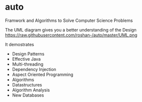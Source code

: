 auto
====

Framwork and Algorithms to Solve Computer Science Problems

The UML diagram gives you a better understanding of the Design
https://raw.githubusercontent.com/roshan-/auto/master/UML.png

It demostrates

- Design Patterns
- Effective Java
- Multi-threading
- Dependency Injection
- Aspect Oriented Programming
- Algorithms
- Datastructures
- Algorithm Analysis
- New Databases
